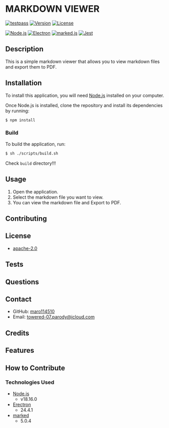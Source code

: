 # MARKDOWN VIEWER

[![testpass](https://img.shields.io/badge/tests-passing-brightgreen)](https://github.com/maro114510/Markdown_Viewer/actions)
[![Version](https://img.shields.io/github/v/release/maro114510/Markdown_Viewer)](https://github.com/maro114510/Markdown_Viewer/releases)
[![License](https://img.shields.io/github/license/maro114510/Markdown_Viewer)](https://github.com/maro114510/Markdown_Viewer/blob/master/LICENSE)

[![Node.js](https://img.shields.io/badge/Node.js-Latest-brightgreen)](https://nodejs.org/)
[![Electron](https://img.shields.io/badge/Electron-Latest-9FEAF9)](https://www.electronjs.org/)
[![marked.js](https://img.shields.io/badge/marked.js-Latest-yellow)](https://marked.js.org/)
[![Jest](https://img.shields.io/badge/Jest-Latest-C21325)](https://jestjs.io/)



## Description

This is a simple markdown viewer that allows you to view markdown files and export them to PDF.

## Installation

To install this application, you will need [Node.js](https://nodejs.org/en/) installed on your computer.

Once Node.js is installed, clone the repository and install its dependencies by running:

```
$ npm install
```

### Build

To build the application, run:

```bash
$ sh ./scripts/build.sh
```

Check `build` directory!!!


## Usage

1. Open the application.
2. Select the markdown file you want to view.
3. You can view the markdown file and Export to PDF.

## Contributing

## License

* [apache-2.0](https://www.apache.org/licenses/LICENSE-2.0)

## Tests

## Questions

## Contact

* GitHub: [maro114510](https://github.com/maro114510)
* Email: [towered-07.parody@icloud.com](mailto:towered-07.parody@icloud.com)

## Credits

## Features

## How to Contribute

### Technologies Used

* [Node.js](https://nodejs.org/en/)
  * v18.16.0
* [Erectron](https://www.electronjs.org/)
  * 24.4.1
* [marked](https://www.npmjs.com/package/marked)
  * 5.0.4
